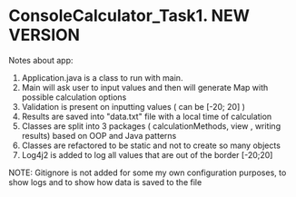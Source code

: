 # ConsoleCalculator_Task1. NEW VERSION
Notes about app:
1. Application.java is a class to run with main.
2. Main will ask user to input values and then will generate Map with possible calculation options
3. Validation is present on inputting values ( can be [-20; 20] )
4. Results are saved into "data.txt" file with a local time of calculation
5. Classes are split into 3 packages ( calculationMethods, view , writing results) based on OOP and Java patterns
6. Classes are refactored to be static and  not to create so many objects
7. Log4j2 is added to log all values that are out of the border [-20;20]

NOTE: Gitignore is not added for some my own configuration purposes, to show logs and to show how data is saved to the file
